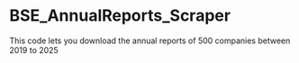 # BSE_AnnualReports_Scraper
This code lets you download the annual reports of 500 companies between 2019 to 2025
